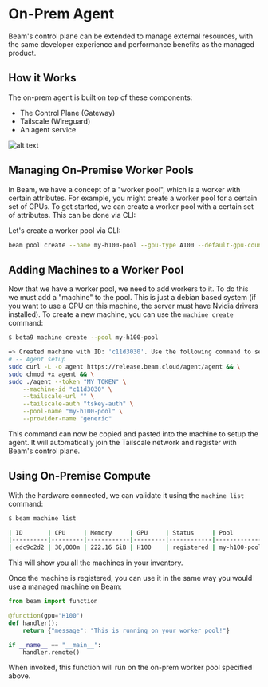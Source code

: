 # On-Prem Agent

Beam's control plane can be extended to manage external resources, with the same developer experience and performance benefits as the managed product.

## How it Works

The on-prem agent is built on top of these components:

- The Control Plane (Gateway)
- Tailscale (Wireguard)
- An agent service

![alt text](http://url/to/img.png)

## Managing On-Premise Worker Pools

In Beam, we have a concept of a "worker pool", which is a worker with certain attributes. For example, you might create a worker pool
for a certain set of GPUs. To get started, we can create a worker pool with a certain set of attributes. This can be done via CLI:

Let's create a worker pool via CLI:

```sh
beam pool create --name my-h100-pool --gpu-type A100 --default-gpu-count 1
```

## Adding Machines to a Worker Pool

Now that we have a worker pool, we need to add workers to it. To do this we must add a "machine" to the pool. This is just
a debian based system (if you want to use a GPU on this machine, the server must have Nvidia drivers installed). To create a new machine, you can use the `machine create` command:

```sh
$ beta9 machine create --pool my-h100-pool

=> Created machine with ID: 'c11d3030'. Use the following command to setup the node:
# -- Agent setup
sudo curl -L -o agent https://release.beam.cloud/agent/agent && \
sudo chmod +x agent && \
sudo ./agent --token "MY_TOKEN" \
    --machine-id "c11d3030" \
    --tailscale-url "" \
    --tailscale-auth "tskey-auth" \
    --pool-name "my-h100-pool" \
    --provider-name "generic"
```

This command can now be copied and pasted into the machine to setup the agent. It will automatically join the Tailscale network and register with Beam's control plane.

## Using On-Premise Compute

With the hardware connected, we can validate it using the `machine list` command:

```sh
$ beam machine list

| ID       | CPU     | Memory     | GPU     | Status     | Pool         |
|----------|---------|------------|---------|------------|--------------|
| edc9c2d2 | 30,000m | 222.16 GiB | H100    | registered | my-h100-pool |
```

This will show you all the machines in your inventory.

Once the machine is registered, you can use it in the same way you would use a managed machine on Beam:

```python
from beam import function

@function(gpu="H100")
def handler():
    return {"message": "This is running on your worker pool!"}

if __name__ == "__main__":
    handler.remote()
```

When invoked, this function will run on the on-prem worker pool specified above.
